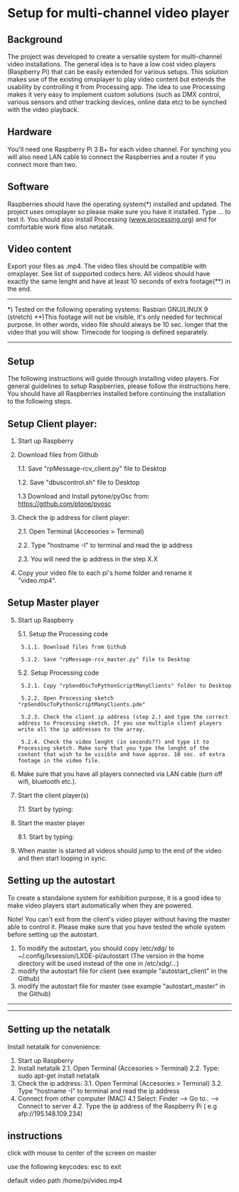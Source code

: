 # Setup for multi-channel video player

## Background

The project was developed to create a versatile system for multi-channel video installations. The general idea is to have a low cost video players (Raspberry Pi) that can be easily extended for various setups. This solution makes use of the existing omxplayer to play video content but extends the usability by controlling it from Processing app. The idea to use Processing makes it very easy to implement custom solutions (such as DMX control, various sensors and other tracking devices, online data etc) to be synched with the video playback.

## Hardware

You'll need one Raspberry Pi 3 B+ for each video channel. For synching you will also need LAN cable to connect the Raspberries and a router if you connect more than two.

## Software

Raspberries should have the operating system(*) installed and updated. The project uses omxplayer so please make sure you have it installed. Type ... to test it. You should also install Processing (www.processing.org) and for comfortable work flow also netatalk.

## Video content

Export your files as .mp4. The video files should be compatible with omxplayer. See list of supported codecs here. All videos should have exactly the same lenght and have at least 10 seconds of extra footage(**) in the end.


------------------------------------------------------------

*) Tested on the following operating systems: Rasbian GNU/LINUX 9 (stretch)
**)This footage will not be visible, it's only needed for technical purpose. In other words, video file should always be 10 sec. longer that the video that you will show. Timecode for looping is defined separately.

------------------------------------------------------------


## Setup

The following instructions will guide through installing video players.
For general guidelines to setup Raspberries, please follow the instructions here. You should have all Raspberries installed before continuing the installation to the following steps.


## Setup Client player:

1. Start up Raspberry

1. Download files from Github

    1.1. Save "rpMessage-rcv_client.py" file to Desktop

    1.2. Save "dbuscontrol.sh" file to Desktop

    1.3 Download and Install pytone/pyOsc from: https://github.com/ptone/pyosc

2. Check the ip address for client player:

   2.1. Open Terminal (Accesories > Terminal)

    2.2. Type "hostname -I" to terminal and read the ip address

    2.3. You will need the ip address in the step X.X

3. Copy your video file to each pi's home folder and rename it "video.mp4".



## Setup Master player

5. Start up Raspberry

    5.1. Setup the Processing code

        5.1.1. Download files from Github

        5.1.2. Save "rpMessage-rcv_master.py" file to Desktop

    5.2. Setup Processing code

        5.2.1. Copy "rpSendOscToPythonScriptManyClients" folder to Desktop

        5.2.2. Open Processing sketch "rpSendOscToPythonScriptManyClients.pde"

        5.2.3. Check the client ip address (step 2.) and type the correct address to Processing sketch. If you use multiple client players write all the ip addresses to the array.

        5.2.4. Check the video lenght (in seconds??) and type it to Processing sketch. Make sure that you type the lenght of the content that wish to be visible and have approx. 10 sec. of extra footage in the video file.

6. Make sure that you have all players connected via LAN cable (turn off wifi, bluetooth etc.).

7. Start the client player(s)

    7.1. Start by typing:

8. Start the master player

    8.1. Start by typing:

9. When master is started all videos should jump to the end of the video and then start looping in sync.



## Setting up the autostart

To create a standalone system for exhibition purpose, it is a good idea to make video players start automatically when they are powered.

Note! You can't exit from the client's video player without having the master able to control it. Please make sure that you have tested the whole system before setting up the autostart.

1. To modify the autostart, you should copy /etc/xdg/ to ~/.config/lxsession/LXDE-pi/autostart
(The version in the home directory will be used instead of the one in /etc/xdg/...)
2. modify the autostart file for client (see example "autostart_client" in the Github)
3. modify the autostart file for master (see example "autostart_master" in the Github)

*********************************************************************************************
*********************************************************************************************
<!--CAN WE ADD DISABLE WIFI AND BLUETOOTH IN THE AUTOSTART FILE????-->




## Setting up the netatalk

Install netatalk for convenience:

1. Start up Raspberry
2. Install netatalk
2.1. Open Terminal (Accesories > Terminal)
2.2. Type: sudo apt-get install netatalk
3. Check the ip address:
3.1. Open Terminal (Accesories > Terminal)
3.2. Type "hostname -I" to terminal and read the ip address
4. Connect from other computer (MAC)
4.1 Select: Finder —> Go to.. —> Connect to server
4.2. Type the ip address of the Raspberry Pi ( e.g afp://195.148.109.234)



## instructions

click with mouse to center of the screen on master


use the following keycodes:
esc to exit

default video path
/home/pi/video.mp4
